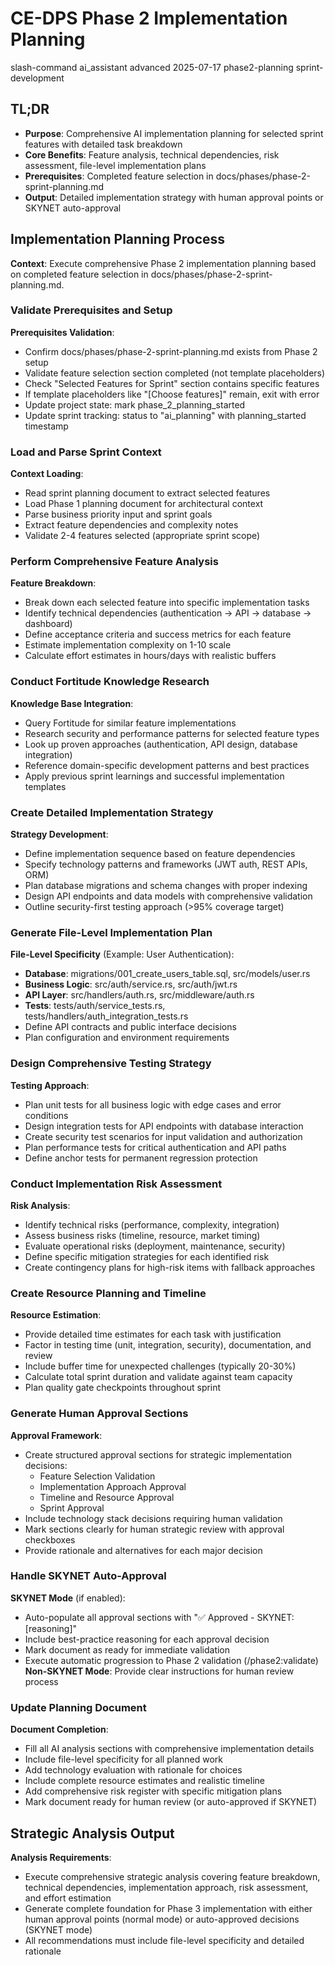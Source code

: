 # <context>CE-DPS Phase 2 Implementation Planning</context>

<meta>
  <title>CE-DPS Phase 2 Implementation Planning</title>
  <type>slash-command</type>
  <audience>ai_assistant</audience>
  <complexity>advanced</complexity>
  <updated>2025-07-17</updated>
  <scope>phase2-planning</scope>
  <phase>sprint-development</phase>
</meta>

## <summary priority="critical">TL;DR</summary>
- **Purpose**: Comprehensive AI implementation planning for selected sprint features with detailed task breakdown
- **Core Benefits**: Feature analysis, technical dependencies, risk assessment, file-level implementation plans
- **Prerequisites**: Completed feature selection in docs/phases/phase-2-sprint-planning.md
- **Output**: Detailed implementation strategy with human approval points or SKYNET auto-approval

## <instructions priority="high">Implementation Planning Process</instructions>

**Context**: Execute comprehensive Phase 2 implementation planning based on completed feature selection in docs/phases/phase-2-sprint-planning.md.

### <step-1>Validate Prerequisites and Setup</step-1>
**Prerequisites Validation**:
- Confirm docs/phases/phase-2-sprint-planning.md exists from Phase 2 setup
- Validate feature selection section completed (not template placeholders)
- Check "Selected Features for Sprint" section contains specific features
- If template placeholders like "[Choose features]" remain, exit with error
- Update project state: mark phase_2_planning_started
- Update sprint tracking: status to "ai_planning" with planning_started timestamp

### <step-2>Load and Parse Sprint Context</step-2>
**Context Loading**:
- Read sprint planning document to extract selected features
- Load Phase 1 planning document for architectural context
- Parse business priority input and sprint goals
- Extract feature dependencies and complexity notes
- Validate 2-4 features selected (appropriate sprint scope)

### <step-3>Perform Comprehensive Feature Analysis</step-3>
**Feature Breakdown**:
- Break down each selected feature into specific implementation tasks
- Identify technical dependencies (authentication → API → database → dashboard)
- Define acceptance criteria and success metrics for each feature
- Estimate implementation complexity on 1-10 scale
- Calculate effort estimates in hours/days with realistic buffers

### <step-4>Conduct Fortitude Knowledge Research</step-4>
**Knowledge Base Integration**:
- Query Fortitude for similar feature implementations
- Research security and performance patterns for selected feature types
- Look up proven approaches (authentication, API design, database integration)
- Reference domain-specific development patterns and best practices
- Apply previous sprint learnings and successful implementation templates

### <step-5>Create Detailed Implementation Strategy</step-5>
**Strategy Development**:
- Define implementation sequence based on feature dependencies
- Specify technology patterns and frameworks (JWT auth, REST APIs, ORM)
- Plan database migrations and schema changes with proper indexing
- Design API endpoints and data models with comprehensive validation
- Outline security-first testing approach (>95% coverage target)

### <step-6>Generate File-Level Implementation Plan</step-6>
**File-Level Specificity** (Example: User Authentication):
- **Database**: migrations/001_create_users_table.sql, src/models/user.rs
- **Business Logic**: src/auth/service.rs, src/auth/jwt.rs
- **API Layer**: src/handlers/auth.rs, src/middleware/auth.rs
- **Tests**: tests/auth/service_tests.rs, tests/handlers/auth_integration_tests.rs
- Define API contracts and public interface decisions
- Plan configuration and environment requirements

### <step-7>Design Comprehensive Testing Strategy</step-7>
**Testing Approach**:
- Plan unit tests for all business logic with edge cases and error conditions
- Design integration tests for API endpoints with database interaction
- Create security test scenarios for input validation and authorization
- Plan performance tests for critical authentication and API paths
- Define anchor tests for permanent regression protection

### <step-8>Conduct Implementation Risk Assessment</step-8>
**Risk Analysis**:
- Identify technical risks (performance, complexity, integration)
- Assess business risks (timeline, resource, market timing)
- Evaluate operational risks (deployment, maintenance, security)
- Define specific mitigation strategies for each identified risk
- Create contingency plans for high-risk items with fallback approaches

### <step-9>Create Resource Planning and Timeline</step-9>
**Resource Estimation**:
- Provide detailed time estimates for each task with justification
- Factor in testing time (unit, integration, security), documentation, and review
- Include buffer time for unexpected challenges (typically 20-30%)
- Calculate total sprint duration and validate against team capacity
- Plan quality gate checkpoints throughout sprint

### <step-10>Generate Human Approval Sections</step-10>
**Approval Framework**:
- Create structured approval sections for strategic implementation decisions:
  - Feature Selection Validation
  - Implementation Approach Approval
  - Timeline and Resource Approval
  - Sprint Approval
- Include technology stack decisions requiring human validation
- Mark sections clearly for human strategic review with approval checkboxes
- Provide rationale and alternatives for each major decision

### <step-11>Handle SKYNET Auto-Approval</step-11>
**SKYNET Mode** (if enabled):
- Auto-populate all approval sections with "✅ Approved - SKYNET: [reasoning]"
- Include best-practice reasoning for each approval decision
- Mark document as ready for immediate validation
- Execute automatic progression to Phase 2 validation (/phase2:validate)
**Non-SKYNET Mode**: Provide clear instructions for human review process

### <step-12>Update Planning Document</step-12>
**Document Completion**:
- Fill all AI analysis sections with comprehensive implementation details
- Include file-level specificity for all planned work
- Add technology evaluation with rationale for choices
- Include complete resource estimates and realistic timeline
- Add comprehensive risk register with specific mitigation plans
- Mark document ready for human review (or auto-approved if SKYNET)

## <expected-behavior priority="medium">Strategic Analysis Output</expected-behavior>

**Analysis Requirements**:
- Execute comprehensive strategic analysis covering feature breakdown, technical dependencies, implementation approach, risk assessment, and effort estimation
- Generate complete foundation for Phase 3 implementation with either human approval points (normal mode) or auto-approved decisions (SKYNET mode)
- All recommendations must include file-level specificity and detailed rationale
